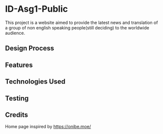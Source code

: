 # ID-Asg1-Public

This project is a website aimed to provide the latest news and translation of a group of non english speaking people(still deciding) to the worldwide audience.

## Design Process

## Features

## Technologies Used

## Testing

## Credits

Home page inspired by https://onibe.moe/
